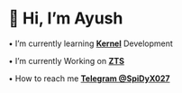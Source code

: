 # 👋 Hi, I’m Ayush

• I’m currently learning [**Kernel**](https://github.com/ImSpiDy/Nexus-Xtreme-Kernel) Development

• I’m currently Working on [**ZTS**](https://github.com/NotZeetaa/ZeetaaTweak) 
 
• How to reach me **[Telegram @SpiDyX027](https://t.me/SpiDyX027)**

